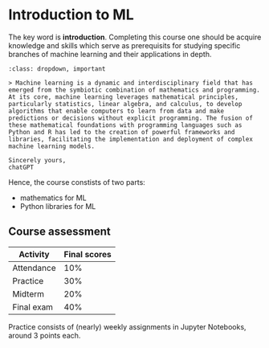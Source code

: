 # Introduction to ML

The key word is **introduction**. Completing this course one should be acquire knowledge and skills which serve as prerequisits for studying specific branches of machine learning and their applications in depth.

```{admonition} Machine learning = Math + Programming
:class: dropdown, important

> Machine learning is a dynamic and interdisciplinary field that has emerged from the symbiotic combination of mathematics and programming. At its core, machine learning leverages mathematical principles, particularly statistics, linear algebra, and calculus, to develop algorithms that enable computers to learn from data and make predictions or decisions without explicit programming. The fusion of these mathematical foundations with programming languages such as Python and R has led to the creation of powerful frameworks and libraries, facilitating the implementation and deployment of complex machine learning models. 

Sincerely yours,
chatGPT
```

Hence, the course constists of two parts:

* mathematics for ML
* Python libraries for ML

## Course assessment

| Activity             | Final scores |
| -------------------- | ------------ |
| Attendance           | $10\%$       |
| Practice             | $30\%$       |
| Midterm              | $20\%$       |
| Final exam           | $40\%$       |

Practice consists of (nearly) weekly assignments in Jupyter Notebooks, around $3$ points each.
